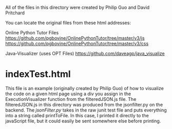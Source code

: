 All of the files in this directory were created by Philip Guo and David Pritchard

You can locate the original files from these html addresses: 

Online Python Tutor Files
https://github.com/pgbovine/OnlinePythonTutor/tree/master/v3/js
https://github.com/pgbovine/OnlinePythonTutor/tree/master/v3/css

Java-Visualizer (uses OPT Files) 
https://github.com/daveagp/java_visualize


indexTest.html
==============

This file is an example (originally created by Philip Guo) of how to visualize the code on a given html page using a div you assign in the ExecutionVisualizer function from the filteredJSON.js file. The filteredJSON.js in this directory was produced from the jsonfilter.py on the backend. The *jsonFilter.py* takes in the raw junit test file and puts everything into a string called printToFile. In this case, I printed it directly to the javaScript file, but it could easily be sent somewhere else before printing.


